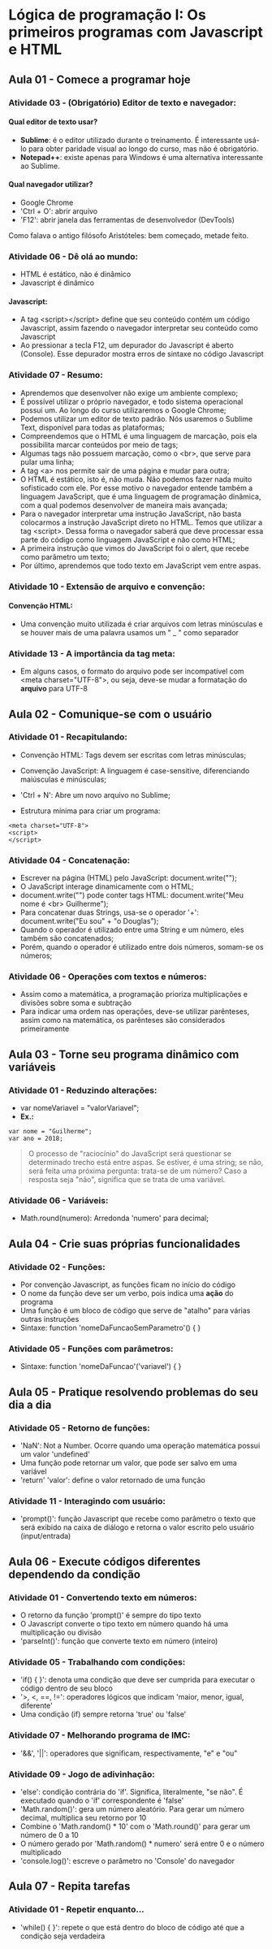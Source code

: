 # Lógica de programação I: Os primeiros programas com Javascript e HTML

## Aula 01 - Comece a programar hoje

### Atividade 03 - (Obrigatório) Editor de texto e navegador:

#### Qual editor de texto usar?

- **Sublime**: é o editor utilizado durante o treinamento. É interessante usá-lo para obter paridade visual ao longo do curso, mas não é obrigatório.
- **Notepad++**: existe apenas para Windows é uma alternativa interessante ao Sublime.

#### Qual navegador utilizar?

- Google Chrome
- 'Ctrl + O': abrir arquivo
- 'F12': abrir janela das ferramentas de desenvolvedor (DevTools)

Como falava o antigo filósofo Aristóteles: bem começado, metade feito.

### Atividade 06 - Dê olá ao mundo:

- HTML é estático, não é dinâmico
- Javascript é dinâmico

#### Javascript:

- A tag &lt;script&gt;&lt;/script&gt; define que seu conteúdo contém um código Javascript, assim fazendo o navegador interpretar seu conteúdo como Javascript
- Ao pressionar a tecla F12, um depurador do Javascript é aberto (Console). Esse depurador mostra erros de sintaxe no código Javascript

### Atividade 07 - Resumo:

- Aprendemos que desenvolver não exige um ambiente complexo;
- É possível utilizar o próprio navegador, e todo sistema operacional possui um. Ao longo do curso utilizaremos o Google Chrome;
- Podemos utilizar um editor de texto padrão. Nós usaremos o Sublime Text, disponível para todas as plataformas;
- Compreendemos que o HTML é uma linguagem de marcação, pois ela possibilita marcar conteúdos por meio de tags;
- Algumas tags não possuem marcação, como o &lt;br&gt;, que serve para pular uma linha;
- A tag &lt;a&gt; nos permite sair de uma página e mudar para outra;
- O HTML é estático, isto é, não muda. Não podemos fazer nada muito sofisticado com ele. Por esse motivo o navegador entende também a linguagem JavaScript, que é uma linguagem de programação dinâmica, com a qual podemos desenvolver de maneira mais avançada;
- Para o navegador interpretar uma instrução JavaScript, não basta colocarmos a instrução JavaScript direto no HTML. Temos que utilizar a tag &lt;script&gt;. Dessa forma o navegador saberá que deve processar essa parte do código como linguagem JavaScript e não como HTML;
- A primeira instrução que vimos do JavaScript foi o alert, que recebe como parâmetro um texto;
- Por último, aprendemos que todo texto em JavaScript vem entre aspas.

### Atividade 10 - Extensão de arquivo e convenção:

#### Convenção HTML:

- Uma convenção muito utilizada é criar arquivos com letras minúsculas e se houver mais de uma palavra usamos um " _ " como separador

### Atividade 13 - A importância da tag meta:

- Em alguns casos, o formato do arquivo pode ser incompatível com &lt;meta charset="UTF-8"&gt;, ou seja, deve-se mudar a formatação do **arquivo** para UTF-8


## Aula 02 - Comunique-se com o usuário

### Atividade 01 - Recapitulando:

- Convenção HTML: Tags devem ser escritas com letras minúsculas;
- Convenção JavaScript: A linguagem é case-sensitive, diferenciando maiúsculas e minúsculas;
- 'Ctrl + N': Abre um novo arquivo no Sublime;

- Estrutura mínima para criar um programa:
```
<meta charset="UTF-8">
<script>
</script>
```

### Atividade 04 - Concatenação:

- Escrever na página (HTML) pelo JavaScript: document.write("");
- O JavaScript interage dinamicamente com o HTML;
- document.write("") pode conter tags HTML: document.write("Meu nome é &lt;br&gt; Guilherme");
- Para concatenar duas Strings, usa-se o operador '+': document.write("Eu sou" + "o Douglas");
- Quando o operador é utilizado entre uma String e um número, eles também são concatenados;
- Porém, quando o operador é utilizado entre dois números, somam-se os números;

### Atividade 06 - Operações com textos e números:

- Assim como a matemática, a programação prioriza multiplicações e divisões sobre soma e subtração
- Para indicar uma ordem nas operações, deve-se utilizar parênteses, assim como na matemática, os parênteses são considerados primeiramente


## Aula 03 - Torne seu programa dinâmico com variáveis

### Atividade 01 - Reduzindo alterações:

- var nomeVariavel = "valorVariavel";
- **Ex.:**
```
var nome = "Guilherme";
var ano = 2018;
```

> O processo de "raciocínio" do JavaScript será questionar se determinado trecho está entre aspas. Se estiver, é uma string; se não, será feita uma próxima pergunta: trata-se de um número? Caso a resposta seja "não", significa que se trata de uma variável.

### Atividade 06 - Variáveis:

- Math.round(numero): Arredonda 'numero' para decimal;


## Aula 04 - Crie suas próprias funcionalidades

### Atividade 02 - Funções:

- Por convenção Javascript, as funções ficam no início do código
- O nome da função deve ser um verbo, pois indica uma **ação** do programa
- Uma função é um bloco de código que serve de "atalho" para várias outras instruções
- Sintaxe: function 'nomeDaFuncaoSemParametro'() { }

### Atividade 05 - Funções com parâmetros:

- Sintaxe: function 'nomeDaFuncao'('variavel') { }


## Aula 05 - Pratique resolvendo problemas do seu dia a dia

### Atividade 05 - Retorno de funções:

- 'NaN': Not a Number. Ocorre quando uma operação matemática possui um valor 'undefined'
- Uma função pode retornar um valor, que pode ser salvo em uma variável
- 'return' 'valor': define o valor retornado de uma função

### Atividade 11 - Interagindo com usuário:

- 'prompt()': função Javascript que recebe como parâmetro o texto que será exibido na caixa de diálogo e retorna o valor escrito pelo usuário (input/entrada)


## Aula 06 - Execute códigos diferentes dependendo da condição

### Atividade 01 - Convertendo texto em números:

- O retorno da função 'prompt()' é sempre do tipo texto
- O Javascript converte o tipo texto em número quando há uma multiplicação ou divisão
- 'parseInt()': função que converte texto em número (inteiro)

### Atividade 05 - Trabalhando com condições:

- 'if() { }': denota uma condição que deve ser cumprida para executar o código dentro de seu bloco
- '>, <, ==, !=': operadores lógicos que indicam 'maior, menor, igual, diferente'
- Uma condição (if) sempre retorna 'true' ou 'false'

### Atividade 07 - Melhorando programa de IMC:

- '&&', '||': operadores que significam, respectivamente, "e" e "ou"

### Atividade 09 - Jogo de adivinhação:

- 'else': condição contrária do 'if'. Significa, literalmente, "se não". É executado quando o 'if' correspondente é 'false'
- 'Math.random()': gera um número aleatório. Para gerar um número decimal, multiplica seu retorno por 10
- Combine o 'Math.random() * 10' com o 'Math.round()' para gerar um número de 0 a 10
- O número gerado por 'Math.random() * numero' será entre 0 e o número multiplicado
- 'console.log()': escreve o parâmetro no 'Console' do navegador


## Aula 07 - Repita tarefas

### Atividade 01 - Repetir enquanto...

- 'while() { }': repete o que está dentro do bloco de código até que a condição seja verdadeira

